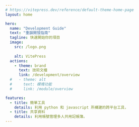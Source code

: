 ```yaml
---
# https://vitepress.dev/reference/default-theme-home-page
layout: home

hero:
  name: "Development Guide"
  text: "重韻開發指南"
  tagline: 快速開始你的項目
  image:
    src: /logo.png
    
    alt: VitePress
  actions:
    - theme: brand
      text: 技術文檔
      link: /development/overview
  #   - theme: alt
  #     text: 模塊功能
  #     link: /module/overview

features:
  - title: 簡單工具
    details: 利用 python 和 javascript 所構建的跨平台工具，
  - title: 共享資料
    details: 利用帳號管理多人共用記帳簿。
---
```


